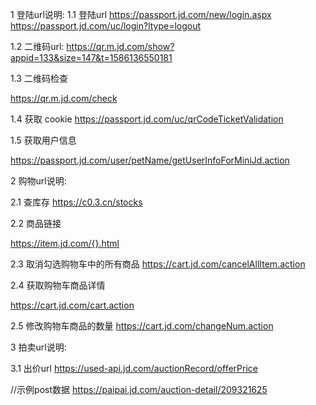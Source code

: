 1 登陆url说明:
1.1 登陆url 
https://passport.jd.com/new/login.aspx
https://passport.jd.com/uc/login?ltype=logout

1.2 二维码url:
https://qr.m.jd.com/show?appid=133&size=147&t=1586136550181


1.3 二维码检查

https://qr.m.jd.com/check

1.4 获取 cookie
https://passport.jd.com/uc/qrCodeTicketValidation


1.5 获取用户信息

https://passport.jd.com/user/petName/getUserInfoForMiniJd.action




2 购物url说明:

2.1 查库存
https://c0.3.cn/stocks

2.2 商品链接

https://item.jd.com/{}.html


2.3 取消勾选购物车中的所有商品
https://cart.jd.com/cancelAllItem.action


2.4 获取购物车商品详情

https://cart.jd.com/cart.action

2.5 修改购物车商品的数量
https://cart.jd.com/changeNum.action




3 拍卖url说明:


3.1 出价url 
https://used-api.jd.com/auctionRecord/offerPrice

//示例post数据
https://paipai.jd.com/auction-detail/209321625




